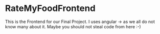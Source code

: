 # RateMyFoodFrontend
This is the Frontend for our Final Project.
I uses angular -> as we all do not know many about it. Maybe you should not steal code from here :-)
